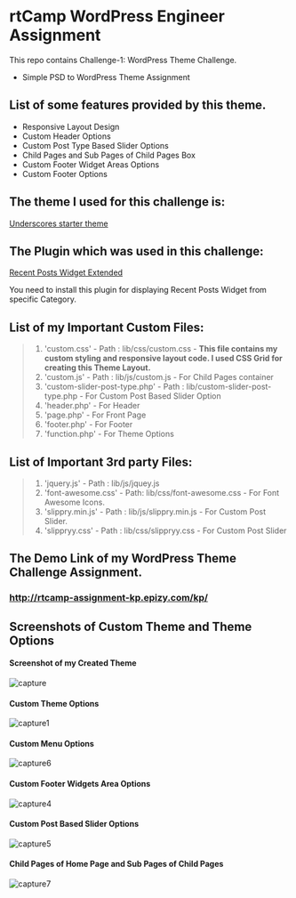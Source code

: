 # rtCamp WordPress Engineer Assignment
  This repo contains Challenge-1: WordPress Theme Challenge.
* Simple PSD to WordPress Theme Assignment
## List of some features provided by this theme.
* Responsive Layout Design
* Custom Header Options
* Custom Post Type Based Slider Options
* Child Pages and Sub Pages of Child Pages Box 
* Custom Footer Widget Areas Options
* Custom Footer Options
## The theme I used for this challenge is:
 [Underscores starter theme](https://underscores.me/)
## The Plugin which was used in this challenge:
 [Recent Posts Widget Extended](https://wordpress.org/plugins/recent-posts-widget-extended/)
 
 You need to install this plugin for displaying Recent Posts Widget from specific Category.
## List of my Important Custom Files:
>1. 'custom.css' - Path : lib/css/custom.css -
     **This file contains my custom styling and responsive layout code. I used CSS Grid for creating this Theme Layout.**
>2. 'custom.js' - Path : lib/js/custom.js - For Child Pages container
>3. 'custom-slider-post-type.php' - Path : lib/custom-slider-post-type.php - For Custom Post Based Slider Option 
>4. 'header.php' - For Header
>5. 'page.php' - For Front Page
>6. 'footer.php' - For Footer
>7. 'function.php' -  For Theme Options
## List of Important 3rd party Files:
>1. 'jquery.js' - Path : lib/js/jquey.js
>2. 'font-awesome.css' - Path: lib/css/font-awesome.css - For Font Awesome Icons. 
>3. 'slippry.min.js' - Path : lib/js/slippry.min.js - For Custom Post Slider. 
>4. 'slippryy.css' - Path : lib/css/slippryy.css - For Custom Post Slider 
##  The Demo Link of my WordPress Theme Challenge Assignment.

###  **http://rtcamp-assignment-kp.epizy.com/kp/**
  
## Screenshots of Custom Theme and Theme Options
#### Screenshot of my Created Theme
![capture](https://user-images.githubusercontent.com/42610373/44527545-c87ad100-a704-11e8-8ead-53cb488a1421.JPG)
#### Custom Theme Options
![capture1](https://user-images.githubusercontent.com/42610373/44520754-79c23c80-a6ee-11e8-87be-b3da9504225b.JPG)
#### Custom Menu Options
![capture6](https://user-images.githubusercontent.com/42610373/44520430-682c6500-a6ed-11e8-95fa-c3eb0f96a6a7.JPG)
#### Custom Footer Widgets Area Options
![capture4](https://user-images.githubusercontent.com/42610373/44520128-ac6b3580-a6ec-11e8-8ad0-289833435814.JPG)
#### Custom Post Based Slider Options
![capture5](https://user-images.githubusercontent.com/42610373/44520600-edb01500-a6ed-11e8-98c2-1de7d070bd50.JPG)
#### Child Pages of Home Page and Sub Pages of Child Pages
![capture7](https://user-images.githubusercontent.com/42610373/44520477-91e58c00-a6ed-11e8-926d-d4b71e285a7f.JPG)

